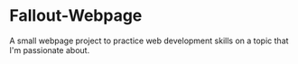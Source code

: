 # Fallout-Webpage
A small webpage project to practice web development skills on a topic that I'm passionate about.
